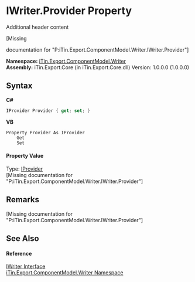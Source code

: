 # IWriter.Provider Property 
Additional header content 

\[Missing <summary> documentation for "P:iTin.Export.ComponentModel.Writer.IWriter.Provider"\]

**Namespace:**&nbsp;<a href="37973b78-6b66-1218-9d7d-14680ab2aeda">iTin.Export.ComponentModel.Writer</a><br />**Assembly:**&nbsp;iTin.Export.Core (in iTin.Export.Core.dll) Version: 1.0.0.0 (1.0.0.0)

## Syntax

**C#**<br />
``` C#
IProvider Provider { get; set; }
```

**VB**<br />
``` VB
Property Provider As IProvider
	Get
	Set
```


#### Property Value
Type: <a href="04a444f9-1d39-11f4-78b0-bb6b5450764a">IProvider</a><br />\[Missing <value> documentation for "P:iTin.Export.ComponentModel.Writer.IWriter.Provider"\]

## Remarks
\[Missing <remarks> documentation for "P:iTin.Export.ComponentModel.Writer.IWriter.Provider"\]

## See Also


#### Reference
<a href="4a4ec51e-0091-39cb-54a3-b986f5b6ed9a">IWriter Interface</a><br /><a href="37973b78-6b66-1218-9d7d-14680ab2aeda">iTin.Export.ComponentModel.Writer Namespace</a><br />